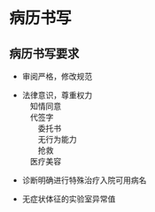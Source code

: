 # 病历书写

## 病历书写要求
- 审阅严格，修改规范
- 法律意识，尊重权力<br>
&emsp;知情同意<br>
&emsp;代签字<br>
&emsp;&emsp;委托书<br>
&emsp;&emsp;无行为能力<br>
&emsp;&emsp;抢救<br>
&emsp;医疗美容<br>

- 诊断明确进行特殊治疗入院可用病名
- 无症状体征的实验室异常值
